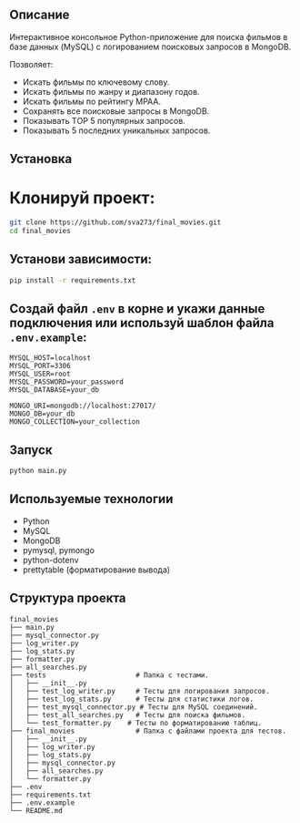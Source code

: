 ## Описание
Интерактивное консольное Python-приложение для поиска фильмов в базе данных (MySQL) с логированием поисковых 
запросов в MongoDB.

Позволяет:
- Искать фильмы по ключевому слову.
- Искать фильмы по жанру и диапазону годов.
- Искать фильмы по рейтингу MPAA.
- Сохранять все поисковые запросы в MongoDB.
- Показывать TОР 5 популярных запросов.
- Показывать 5 последних уникальных запросов.


##  Установка
# Клонируй проект:
```bash
git clone https://github.com/sva273/final_movies.git
cd final_movies
```

## Установи зависимости:
```bash
pip install -r requirements.txt
```

## Создай файл `.env` в корне и укажи данные подключения или используй шаблон файла `.env.example`:
```
MYSQL_HOST=localhost
MYSQL_PORT=3306
MYSQL_USER=root
MYSQL_PASSWORD=your_password
MYSQL_DATABASE=your_db

MONGO_URI=mongodb://localhost:27017/
MONGO_DB=your_db
MONGO_COLLECTION=your_collection
```

## Запуск
```bash
python main.py
```

##  Используемые технологии
- Python
- MySQL
- MongoDB
- pymysql, pymongo
- python-dotenv
- prettytable (форматирование вывода)

## Структура проекта
```
final_movies
├── main.py
├── mysql_connector.py
├── log_writer.py
├── log_stats.py
├── formatter.py
├── all_searches.py
├── tests                      # Папка с тестами.
│   ├── __init__.py 
│   ├── test_log_writer.py     # Тесты для логирования запросов.
│   ├── test_log_stats.py      # Тесты для статистики логов.
│   ├── test_mysql_connector.py # Тесты для MySQL соединений.
│   ├── test_all_searches.py   # Тесты для поиска фильмов.
│   └── test_formatter.py    # Тесты по форматированию таблиц.
├── final_movies               # Папка с файлами проекта для тестов.
│   ├── __init__.py 
│   ├── log_writer.py     
│   ├── log_stats.py      
│   ├── mysql_connector.py 
│   ├── all_searches.py   
│   └── formatter.py    
├── .env
├── requirements.txt
├── .env.example
└── README.md


